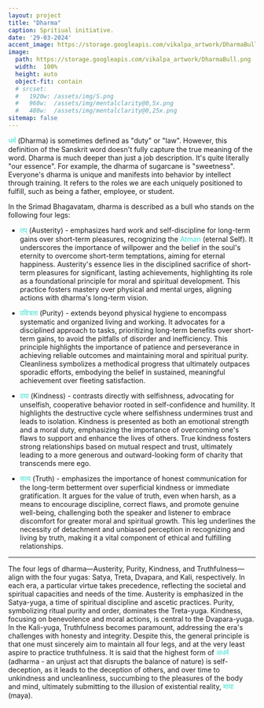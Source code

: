 ```yaml
---
layout: project
title: "Dharma"
caption: Spritiual initiative.
date: '29-03-2024'
accent_image: https://storage.googleapis.com/vikalpa_artwork/DharmaBull.png   
image: 
  path: https://storage.googleapis.com/vikalpa_artwork/DharmaBull.png
  width:  100%
  height: auto
  object-fit: contain
  # srcset: 
  #   1920w: /assets/img/S.png
  #   960w:  /assets/img/mentalclarity@0,5x.png
  #   480w:  /assets/img/mentalclarity@0,25x.png
sitemap: false
---
```

<span style="color:turquoise">धर्म</span> (Dharma) is sometimes defined as "duty" or "law". However, this definition of the Sanskrit word doesn't fully capture the true meaning of the word. Dharma is much deeper than just a job description. It's quite literally "our essence". For example, the dharma of sugarcane is "sweetness". Everyone's dharma is unique and manifests into behavior by intellect through training. It refers to the roles we are each uniquely positioned to fulfill, such as being a father, employee, or student.

In the Srimad Bhagavatam, dharma is described as a bull who stands on the following four legs:

- <span style="color:turquoise">तप्</span> (Austerity) - emphasizes hard work and self-discipline for long-term gains over short-term pleasures, recognizing the <span style="color:turquoise">Atman</span> (eternal Self). It underscores the importance of willpower and the belief in the soul's eternity to overcome short-term temptations, aiming for eternal happiness. Austerity's essence lies in the disciplined sacrifice of short-term pleasures for significant, lasting achievements, highlighting its role as a foundational principle for moral and spiritual development. This practice fosters mastery over physical and mental urges, aligning actions with dharma's long-term vision.

- <span style="color:turquoise">पवित्रता</span> (Purity) - extends beyond physical hygiene to encompass systematic and organized living and working. It advocates for a disciplined approach to tasks, prioritizing long-term benefits over short-term gains, to avoid the pitfalls of disorder and inefficiency. This principle highlights the importance of patience and perseverance in achieving reliable outcomes and maintaining moral and spiritual purity. Cleanliness symbolizes a methodical progress that ultimately outpaces sporadic efforts, embodying the belief in sustained, meaningful achievement over fleeting satisfaction.

- <span style="color:turquoise">दया</span> (Kindness) - contrasts directly with selfishness, advocating for unselfish, cooperative behavior rooted in self-confidence and humility. It highlights the destructive cycle where selfishness undermines trust and leads to isolation. Kindness is presented as both an emotional strength and a moral duty, emphasizing the importance of overcoming one's flaws to support and enhance the lives of others. True kindness fosters strong relationships based on mutual respect and trust, ultimately leading to a more generous and outward-looking form of charity that transcends mere ego.

- <span style="color:turquoise">सत्य</span> (Truth) - emphasizes the importance of honest communication for the long-term betterment over superficial kindness or immediate gratification. It argues for the value of truth, even when harsh, as a means to encourage discipline, correct flaws, and promote genuine well-being, challenging both the speaker and listener to embrace discomfort for greater moral and spiritual growth. This leg underlines the necessity of detachment and unbiased perception in recognizing and living by truth, making it a vital component of ethical and fulfilling relationships.
 
---

The four legs of dharma—Austerity, Purity, Kindness, and Truthfulness—align with the four yugas: Satya, Treta, Dvapara, and Kali, respectively. In each era, a particular virtue takes precedence, reflecting the societal and spiritual capacities and needs of the time. Austerity is emphasized in the Satya-yuga, a time of spiritual discipline and ascetic practices. Purity, symbolizing ritual purity and order, dominates the Treta-yuga. Kindness, focusing on benevolence and moral actions, is central to the Dvapara-yuga. In the Kali-yuga, Truthfulness becomes paramount, addressing the era's challenges with honesty and integrity. Despite this, the general principle is that one must sincerely aim to maintain all four legs, and at the very least aspire to practice truthfulness. It is said that the highest form of <span style="color:turquoise">अधर्म</span> (adharma - an unjust act that disrupts the balance of nature) is self-deception, as it leads to the deception of others, and over time to unkindness and uncleanliness, succumbing to the pleasures of the body and mind, ultimately submitting to the illusion of existential reality, <span style="color:turquoise">माया</span> (maya).



